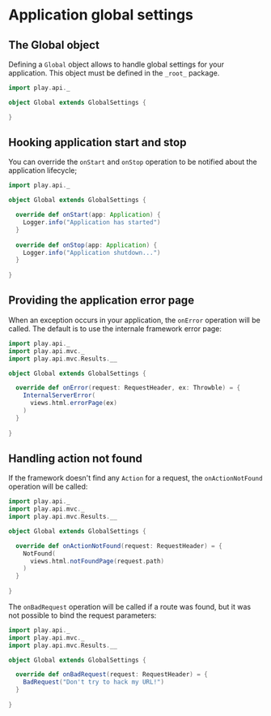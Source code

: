 # Application global settings

## The Global object

Defining a `Global` object allows to handle global settings for your application. This object must be defined in the `_root_` package.

```scala
import play.api._

object Global extends GlobalSettings {

}
```

## Hooking application start and stop

You can override the `onStart` and `onStop` operation to be notified about the application lifecycle;

```scala
import play.api._

object Global extends GlobalSettings {

  override def onStart(app: Application) {
    Logger.info("Application has started")
  }  
  
  override def onStop(app: Application) {
    Logger.info("Application shutdown...")
  }  
    
}
```

## Providing the application error page

When an exception occurs in your application, the `onError` operation will be called. The default is to use the internale framework error page:

```scala
import play.api._
import play.api.mvc._
import play.api.mvc.Results.__

object Global extends GlobalSettings {

  override def onError(request: RequestHeader, ex: Throwble) = {
    InternalServerError(
      views.html.errorPage(ex)
    )
  }  
    
}
```

## Handling action not found

If the framework doesn't find any `Action` for a request, the `onActionNotFound` operation will be called:

```scala
import play.api._
import play.api.mvc._
import play.api.mvc.Results.__

object Global extends GlobalSettings {

  override def onActionNotFound(request: RequestHeader) = {
    NotFound(
      views.html.notFoundPage(request.path)
    )
  }  
    
}
```

The `onBadRequest` operation will be called if a route was found, but it was not possible to bind the request parameters:

```scala
import play.api._
import play.api.mvc._
import play.api.mvc.Results.__

object Global extends GlobalSettings {

  override def onBadRequest(request: RequestHeader) = {
    BadRequest("Don't try to hack my URL!")
  }  
    
}
```